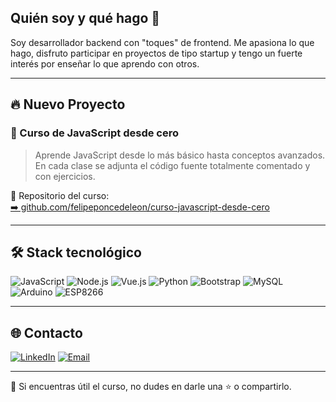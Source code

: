 ## Quién soy y qué hago 🧩

Soy desarrollador backend con "toques" de frontend. Me apasiona lo que hago, disfruto participar en proyectos de tipo startup y tengo un fuerte interés por enseñar lo que aprendo con otros.

---

## 🔥 Nuevo Proyecto 

### 📘 Curso de JavaScript desde cero
> Aprende JavaScript desde lo más básico hasta conceptos avanzados.  
> En cada clase se adjunta el código fuente totalmente comentado y con ejercicios.

📌 Repositorio del curso:  
[➡️ github.com/felipeponcedeleon/curso-javascript-desde-cero](https://github.com/felipeponcedeleon/curso-javascript-basico)

---

## 🛠️ Stack tecnológico

![JavaScript](https://img.shields.io/badge/-JavaScript-F7DF1E?style=flat&logo=javascript&logoColor=black)
![Node.js](https://img.shields.io/badge/-Node.js-339933?style=flat&logo=node.js&logoColor=white)
![Vue.js](https://img.shields.io/badge/-Vue.js-4FC08D?style=flat&logo=vue.js&logoColor=white)
![Python](https://img.shields.io/badge/-Python-3776AB?style=flat&logo=python&logoColor=white)
![Bootstrap](https://img.shields.io/badge/-Bootstrap-7952B3?style=flat&logo=bootstrap&logoColor=white)
![MySQL](https://img.shields.io/badge/-MySQL-4479A1?style=flat&logo=mysql&logoColor=white)
![Arduino](https://img.shields.io/badge/-Arduino-00979D?style=flat&logo=arduino&logoColor=white)
![ESP8266](https://img.shields.io/badge/-ESP8266-000000?style=flat&logo=espressif&logoColor=white)



---

## 🌐 Contacto

[![LinkedIn](https://img.shields.io/badge/-LinkedIn-0077B5?style=flat&logo=linkedin&logoColor=white)](https://www.linkedin.com)
[![Email](https://img.shields.io/badge/-Email-D14836?style=flat&logo=gmail&logoColor=white)](mailto:felipeponcedeleon@outlook.com.com)

---

💬 Si encuentras útil el curso, no dudes en darle una ⭐ o compartirlo.


